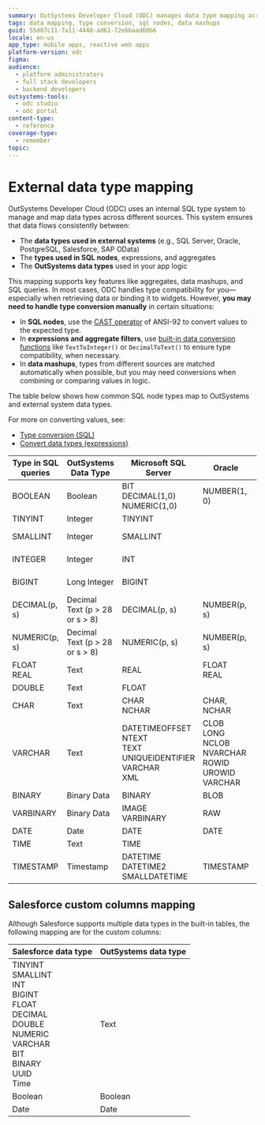 ```yaml
---
summary: OutSystems Developer Cloud (ODC) manages data type mapping across external systems, SQL nodes, and app logic, ensuring consistent data flow and type compatibility.
tags: data mapping, type conversion, sql nodes, data mashups
guid: 55d87c11-7a11-4448-ad61-72e6baad60b6
locale: en-us
app_type: mobile apps, reactive web apps
platform-version: odc
figma: 
audience:
  - platform administrators
  - full stack developers
  - backend developers
outsystems-tools:
  - odc studio
  - odc portal
content-type:
  - reference
coverage-type:
  - remember
topic:
---
```


# External data type mapping

OutSystems Developer Cloud (ODC) uses an internal SQL type system to manage and map data types across different sources. This system ensures that data flows consistently between:

* The **data types used in external systems** (e.g., SQL Server, Oracle, PostgreSQL, Salesforce, SAP OData)
* The **types used in SQL nodes**, expressions, and aggregates
* The **OutSystems data types** used in your app logic

This mapping supports key features like aggregates, data mashups, and SQL queries. In most cases, ODC handles type compatibility for you—especially when retrieving data or binding it to widgets. However, **you may need to handle type conversion manually** in certain situations:

* In **SQL nodes**, use the [CAST operator](../../building-apps/data/fetch-data/sql/ansi-92-operators.md#type-conversion) of ANSI-92 to convert values to the expected type.
* In **expressions and aggregate filters**, use [built-in data conversion functions](../../reference/built-in-functions/data-conversion.md) like `TextToInteger()` or `DecimalToText()` to ensure type compatibility, when necessary.
* In **data mashups**, types from different sources are matched automatically when possible, but you may need conversions when combining or comparing values in logic.

The table below shows how common SQL node types map to OutSystems and external system data types.

For more on converting values, see:
* [Type conversion (SQL)](../../building-apps/data/fetch-data/sql/ansi-92-operators.md#type-conversion)
* [Convert data types (expressions)](../../building-apps/data/convert-data-types.md)


| Type in SQL queries | OutSystems Data Type               | Microsoft SQL Server                                                       | Oracle                                                                | PostgreSQL               | Salesforce       | SAP OData        |
|---------------------|------------------------------------|----------------------------------------------------------------------------|-----------------------------------------------------------------------|--------------------------|------------------|------------------|
| BOOLEAN             | Boolean                            | BIT<br/>DECIMAL(1,0)<br/>NUMERIC(1,0)                                      | NUMBER(1, 0)                                                          | BIT<br/>BOOL             | BIT              |                  |
| TINYINT             | Integer                            | TINYINT                                                                    |                                                                       |                          |                  |                  |
| SMALLINT            | Integer                            | SMALLINT                                                                   |                                                                       | INT2<br/>SMALLSERIAL     |                  |                  |
| INTEGER             | Integer                            | INT                                                                        |                                                                       | INT4<br/>SERIAL          |                  | INT              |
| BIGINT              | Long Integer                       | BIGINT                                                                     |                                                                       | BIGSERIAL<br/>INT8       |                  |                  |
| DECIMAL(p, s)       | Decimal<br/>Text (p > 28 or s > 8) | DECIMAL(p, s)                                                              | NUMBER(p, s)                                                          | MONEY<br/>NUMERIC(p, s)  |                  | DECIMAL          |
| NUMERIC(p, s)       | Decimal<br/>Text (p > 28 or s > 8) | NUMERIC(p, s)                                                              | NUMBER(p, s)                                                          |                          |                  |                  |
| FLOAT<br/>REAL      | Text                               | REAL                                                                       | FLOAT<br/>REAL                                                        | FLOAT4                   |                  |                  |
| DOUBLE              | Text                               | FLOAT                                                                      |                                                                       | FLOAT8                   | FLOAT            |                  |
| CHAR                | Text                               | CHAR<br/>NCHAR                                                             | CHAR, NCHAR                                                           | BPCHAR                   |                  |                  |
| VARCHAR             | Text                               | DATETIMEOFFSET<br/>NTEXT<br/>TEXT<br/>UNIQUEIDENTIFIER<br/>VARCHAR<br/>XML | CLOB<br/>LONG<br/>NCLOB<br/>NVARCHAR<br/>ROWID<br/>UROWID<br/>VARCHAR | TEXT<br/>VARCHAR<br/>XML | UUID<br/>VARCHAR | UUID<br/>VARCHAR |
| BINARY              | Binary Data                        | BINARY                                                                     | BLOB                                                                  | BYTEA                    |                  |                  |
| VARBINARY           | Binary Data                        | IMAGE<br/>VARBINARY                                                        | RAW                                                                   |                          |                  |                  |
| DATE                | Date                               | DATE                                                                       | DATE                                                                  | DATE                     | DATE             | DATE             |
| TIME                | Text                               | TIME                                                                       |                                                                       | TIME                     | TIME             | TIME             |
| TIMESTAMP           | Timestamp                          | DATETIME<br/>DATETIME2<br/>SMALLDATETIME                                   | TIMESTAMP                                                             | TIMESTAMP                | TIMESTAMP        |                  |

## Salesforce custom columns mapping

Although Salesforce supports multiple data types in the built-in tables, the following mapping are for the custom columns:

| Salesforce data type                                                                                                                 | OutSystems data type |
|--------------------------------------------------------------------------------------------------------------------------------------|----------------------|
|TINYINT<br/>SMALLINT<br/>INT<br/>BIGINT<br/>FLOAT<br/>DECIMAL<br/>DOUBLE<br/>NUMERIC<br/>VARCHAR<br/>BIT<br/>BINARY<br/>UUID<br/>Time | Text                 |
|Boolean                                                                                                                               |Boolean               |
|Date                                                                                                                                  | Date                 |